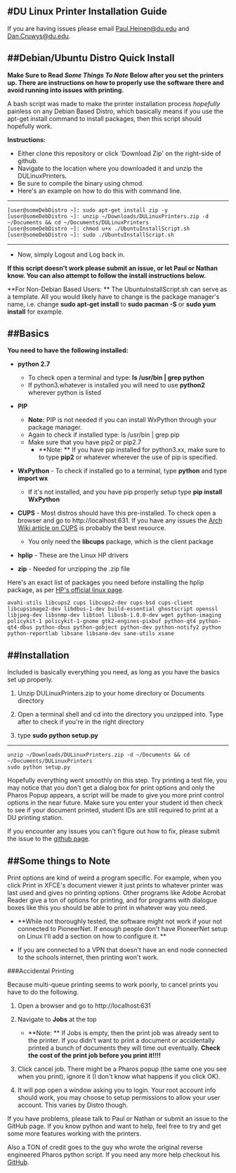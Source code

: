 
#DU Linux Printer Installation Guide
----

If you are having issues please email Paul.Heinen@du.edu and Dan.Cruwys@du.edu.

##Debian/Ubuntu Distro Quick Install
----

**Make Sure to Read *Some Things To Note* Below after you set the printers up. There are instructions on how to properly use the software there and avoid running into issues with printing.**

A bash script was made to make the printer installation process *hopefully* painless on any Debian Based Distro, which basically means if you use the apt-get install command to install packages, then this script should hopefully work.

**Instructions:**

* Either clone this repository or click 'Download Zip' on the right-side of github.
* Navigate to the location where you downloaded it and unzip the DULinuxPrinters.
* Be sure to compile the binary using chmod.
* Here's an example on how to do this with command line.
---
    [user@someDebDistro ~]: sudo apt-get install zip -y
    [user@someDebDistro ~]: unzip ~/Downloads/DULinuxPrinters.zip -d ~/Documents && cd ~/Documents/DULinuxPrinters
    [user@someDebDistro ~]: chmod u+x ./UbuntuInstallScript.sh
    [user@someDebDistro ~]: sudo ./UbuntuInstallScript.sh
---
* Now, simply Logout and Log back in. 

**If this script doesn't work please submit an issue, or let Paul or Nathan know. You can also attempt to follow the install instructions below.**

**For Non-Debian Based Users: ** The UbuntuInstallScript.sh can serve as a template. All you would likely have to change is the package manager's name, i.e. change **sudo apt-get install** to **sudo pacman -S** or **sudo yum install** for example.

##Basics
-----

**You need to have the following installed:**

* **python 2.7** 
  * To check open a terminal and type: **ls /usr/bin | grep python**
  * If python3.whatever is installed you will need to use **python2** wherever python is listed

* **PIP**

  * **Note:** PIP is not needed if you can install WxPython through your package manager.
  * Again to check if installed type: ls /usr/bin | grep pip
  * Make sure that you have pip2 or pip2.7
    *  **Note: ** If you have pip installed for python3.xx, make sure to to type **pip2** or whatever wherever the use of pip is specified. 

* **WxPython** - To check if installed go to a terminal, type **python** and type **import wx**

  * If it's not installed, and you have pip properly setup type **pip install WxPython**
* **CUPS** - Most distros should have this pre-installed. To check open a browser and go to http://localhost:631. If you have any issues the [Arch Wiki article on CUPS](https://wiki.archlinux.org/index.php/CUPS) is probably the best resource.
  * You only need the **libcups** package, which is the client package

* **hplip** - These are the Linux HP drivers
* **zip** - Needed for unzipping the .zip file

Here's an exact list of packages you need before installing the hplip package, as per [HP's official linux page](http://hplipopensource.com/hplip-web/install/manual/index.html).

    avahi-utils libcups2 cups libcups2-dev cups-bsd cups-client libcupsimage2-dev libdbus-1-dev build-essential ghostscript openssl libjpeg-dev libsnmp-dev libtool libusb-1.0.0-dev wget python-imaging policykit-1 policykit-1-gnome gtk2-engines-pixbuf python-qt4 python-qt4-dbus python-dbus python-gobject python-dev python-notify2 python python-reportlab libsane libsane-dev sane-utils xsane

##Installation 
----
Included is basically everything you need, as long as you have the basics set up properly.

  1. Unzip DULinuxPrinters.zip to your home directory or Documents directory

  2. Open a terminal shell and cd into the directory you unzipped into. Type after to check if you're in the right directory
 
  3. type **sudo python setup.py**

---    
    unzip ~/Downloads/DULinuxPrinters.zip -d ~/Documents && cd ~/Documents/DULinuxPrinters
    sudo python setup.py
    
  Hopefully everything went smoothly on this step. Try printing a test file, you may notice that you don't get a dialog box for print options and only the Pharos Popup appears, a script will be made to give you more print control options in the near future. Make sure you enter your student id then check to see if your document printed, student IDs are still required to print at a DU printing station.

If you encounter any issues you can't figure out how to fix, please submit the issue to the [github page](https://github.com/v3nturetheworld/DULinuxPrinting).

##Some things to Note
----  
Print options are kind of weird a program specific. For example, when you click Print in XFCE's document viewer it just prints to whatever printer was last used and gives no printing options. Other programs like Adobe Acrobat Reader give a ton of options for printing, and for programs with dialogue boxes like this you should be able to print in whatever way you need. 

* **While not thoroughly tested, the software might not work if your not connected to PioneerNet. If enough people don't have PioneerNet setup on Linux I'll add a section on how to configure it. **

* If you are connected to a VPN that doesn't have an end node connected to the schools internet, then printing won't work.

###Accidental Printing

Because multi-queue printing seems to work poorly, to cancel prints you have to do the following.

  1. Open a browser and go to http://localhost:631

  2. Navigate to **Jobs** at the top
     * **Note: ** If Jobs is empty, then the print job was already sent to the printer. If you didn't want to print a document or accidentally printed a bunch of documents they will time out eventually. **Check the cost of the print job before you print it!!!!**

  3. Click cancel job. There might be a Pharos popup (the same one you see when you print), ignore it (I don't know what happens if you click OK).
  4. It will pop open a window asking you to login. Your root account info should work, you may choose to setup permissions to allow your user account. This varies by Distro though.

  If you have problems, please talk to Paul or Nathan or submit an issue to the GitHub page. If you know python and want to help, feel free to try and get some more features working with the printers. 

  Also a TON of credit goes to the guy who wrote the original reverse engineered Pharos python script. If you need any more help checkout his [GitHub](https://github.com/junaidali/pharos-linux).
